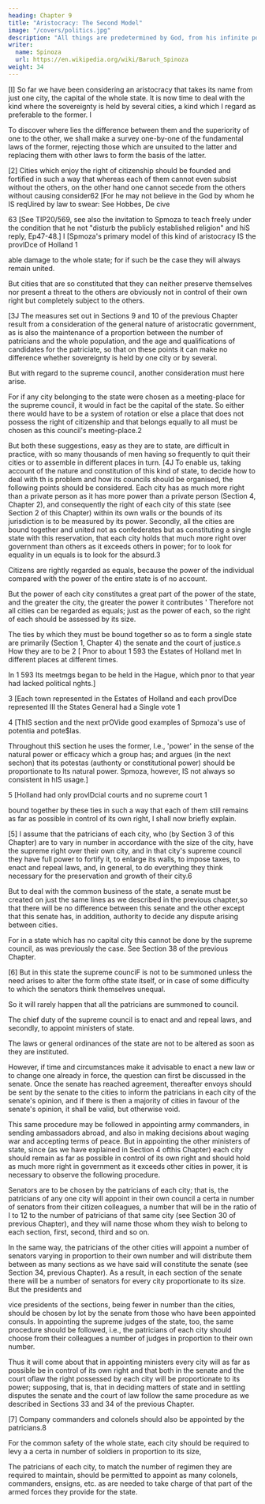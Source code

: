 ```yaml
---
heading: Chapter 9
title: "Aristocracy: The Second Model"
image: "/covers/politics.jpg"
description: "All things are predetermined by God, from his infinite power and not from his free will"
writer:
  name: Spinoza
  url: https://en.wikipedia.org/wiki/Baruch_Spinoza
weight: 34
---
```



[I] So far we have been considering an aristocracy that takes its name from just one city, the capital of the whole state. It is now time to deal with the kind where the sovereignty is held by several cities, a kind which I regard as preferable to the former. l 

To discover where lies the difference between them and the superiority of one to the other, we shall make a survey one-by-one of the fundamental laws of the former, rejecting those which are unsuited to the latter and replacing them with other laws to form the basis of the latter. 

[2] Cities which enjoy the right of citizenship should be founded and fortified in such a way that whereas each of them cannot even subsist without the others, on the other hand one cannot secede from the others without causing consider62 [For he may not believe in the God by whom he IS reqUired by law to swear: See Hobbes, De cive

63 [See TIP20/569, see also the invitation to Spmoza to teach freely under the condition that he not "disturb the publicly established religion" and hiS reply, Ep47-48.] I [Spmoza's primary model of this kind of aristocracy IS the provlDce of Holland 1 

able damage to the whole state; for if such be the case they will always remain
united. 

But cities that are so constituted that they can neither preserve themselves nor present a threat to the others are obviously not in control of their own right but completely subject to the others.

[3J The measures set out in Sections 9 and 10 of the previous Chapter result from a consideration of the general nature of aristocratic government, as is also the maintenance of a proportion between the number of patricians and the whole population, and the age and qualifications of candidates for the patriciate, so that on these points it can make no difference whether sovereignty is held by one city or by several. 

But with regard to the supreme council, another consideration must here arise. 

For if any city belonging to the state were chosen as a meeting-place for the supreme council, it would in fact be the capital of the state. So either there
would have to be a system of rotation or else a place that does not possess the right of citizenship and that belongs equally to all must be chosen as this council's meeting-place.2 

But both these suggestions, easy as they are to state, are difficult in practice, with so many thousands of men having so frequently to quit their cities or to assemble in different places in turn.
[4J To enable us, taking account of the nature and constitution of this kind of state, to decide how to deal with th is problem and how its councils should be organised, the following points should be considered. Each city has as much more right than a private person as it has more power than a private person (Section 4,
Chapter 2), and consequently the right of each city of this state (see Section 2 of
this Chapter) within its own walls or the bounds of its jurisdiction is to be measured by its power. Secondly, all the cities are bound together and united not as confederates but as constituting a single state with this reservation, that each city holds that much more right over government than others as it exceeds others in
power; for to look for equality in un equals is to look for the absurd.3 

Citizens are rightly regarded as equals, because the power of the individual compared with the power of the entire state is of no account. 

But the power of each city constitutes a great part of the power of the state, and the greater the city, the greater the power it contributes ' Therefore not all cities can be regarded as equals; just
as the power of each, so the right of each should be assessed by its size. 

The ties by which they must be bound together so as to form a single state are primarily (Section 1, Chapter 4) the senate and the court of justice.s How they are to be
2 [ Pnor to about 1 593 the Estates of Holland met In different places at different times. 

In 1 593 Its
meetmgs began to be held in the Hague, which pnor to that year had lacked political nghts.]

3 [Each town represented in the Estates of Holland and each provlDce represented III the States General had a Single vote 1

4 [ThIS section and the next prOVide good examples of Spmoza's use of potentia and pote$las.

Throughout thiS section he uses the former, I.e., 'power' in the sense of the natural power or efficacy which a group has; and argues (in the next sechon) that its potestas (authonty or constitutional
power) should be proportionate to lts natural power. Spmoza, however, IS not always so consistent
in hIS usage.]

5 [Holland had only provlDcial courts and no supreme court 1 

bound together by these ties in such a way that each of them still remains as far
as possible in control of its own right, I shall now briefly explain.

[5] I assume that the patricians of each city, who (by Section 3 of this Chapter) are to vary in number in accordance with the size of the city, have the supreme
right over their own city, and in that city's supreme council they have full power
to fortify it, to enlarge its walls, to impose taxes, to enact and repeal laws, and, in
general, to do everything they think necessary for the preservation and growth of
their city.6 

But to deal with the common business of the state, a senate must be created on just the same lines as we described in the previous chapter,so that there
will be no difference between this senate and the other except that this senate has,
in addition, authority to decide any dispute arising between cities. 

For in a state which has no capital city this cannot be done by the supreme council, as was previously the case. See Section 38 of the previous Chapter.

[6] But in this state the supreme counciF is not to be summoned unless the need arises to alter the form ofthe state itself, or in case of some difficulty to which
the senators think themselves unequal. 

So it will rarely happen that all the patricians are summoned to council. 

The chief duty of the supreme council is to enact and and repeal laws, and secondly, to appoint ministers of state. 

The laws or general ordinances of the state are not to be altered as soon as they are instituted. 

However, if time and circumstances make it advisable to enact a new law or to change one already in force, the question can first be discussed in the senate. Once the senate has reached agreement, thereafter envoys should be sent by the senate to the cities to inform the patricians in each city of the senate's opinion, and if there is then a majority of cities in favour of the senate's opinion, it shall be valid, but otherwise void. 

This same procedure may be followed in appointing army commanders, in sending ambassadors abroad, and also in making decisions about waging war and accepting terms of peace. But in appointing the other ministers of state, since (as we have explained in Section 4 ofthis Chapter) each city should remain as far as possible in control of its own right and should hold as much more right in government as it exceeds other cities in power, it is necessary to observe the following procedure. 

Senators are to be chosen by the patricians of each city; that is, the patricians of any one city will appoint in their own council a certa in number of senators from their citizen colleagues, a number that will be in the ratio of I to 12 to the number of patricians of that same city (see Section 30 of previous Chapter),
and they will name those whom they wish to belong to each section, first, second,
third and so on. 

In the same way, the patricians of the other cities will appoint a number of senators varying in proportion to their own number and will distribute
them between as many sections as we have said will constitute the senate (see Section 34, previous Chapter). As a result, in each section of the senate there will be
a number of senators for every city proportionate to its size. But the presidents and


<!-- 6 [These powers were vested in the CounCil of State of the Netherlands beginning around 1 588.}
7 [Spmoza's supreme councll closely resembles the full States General.  -->

<!-- The funcbons of the ordinal}'
States General (which Simply represented the full) are 1D turn performed by Spmoza's senate 1 
744 Political Treatise -->

vice presidents of the sections, being fewer in number than the cities, should be chosen by lot by the senate from those who have been appointed consuls. In
appointing the supreme judges of the state, too, the same procedure should be followed, i.e., the patricians of each city should choose from their colleagues a
number of judges in proportion to their own number. 

Thus it will come about that in appointing ministers every city will as far as possible be in control of its own right and that both in the senate and the court oflaw the right possessed by each
city will be proportionate to its power; supposing, that is, that in deciding matters of state and in settling disputes the senate and the court of law follow the same
procedure as we described in Sections 33 and 34 of the previous Chapter.

[7] Company commanders and colonels should also be appointed by the patricians.8 

For the common safety of the whole state, each city should be required to levy a a certa in number of soldiers in proportion to its size,

The patricians of each city, to match the number of regimen they are required to maintain, should be permitted to appoint as many colonels,
commanders, ensigns, etc. as are needed to take charge of that part of the armed
forces they provide for the state.
